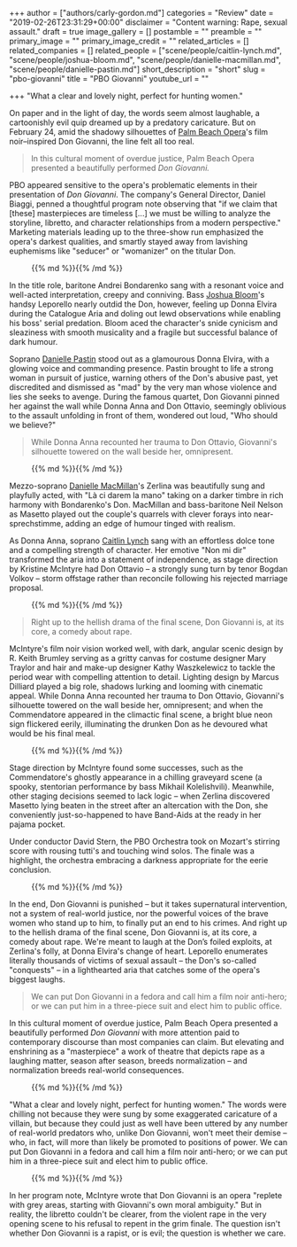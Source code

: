 +++
author = ["authors/carly-gordon.md"]
categories = "Review"
date = "2019-02-26T23:31:29+00:00"
disclaimer = "Content warning: Rape, sexual assault."
draft = true
image_gallery = []
postamble = ""
preamble = ""
primary_image = ""
primary_image_credit = ""
related_articles = []
related_companies = []
related_people = ["scene/people/caitlin-lynch.md", "scene/people/joshua-bloom.md", "scene/people/danielle-macmillan.md", "scene/people/danielle-pastin.md"]
short_description = "short"
slug = "pbo-giovanni"
title = "PBO Giovanni"
youtube_url = ""

+++
"What a clear and lovely night, perfect for hunting women."

On paper and in the light of day, the words seem almost laughable, a cartoonishly evil quip dreamed up by a predatory caricature. But on February 24, amid the shadowy silhouettes of [Palm Beach Opera](/scene/companies/palm-beach-opera/)'s film noir–inspired Don Giovanni, the line felt all too real.

> In this cultural moment of overdue justice, Palm Beach Opera presented a beautifully performed _Don Giovanni._

PBO appeared sensitive to the opera's problematic elements in their presentation of _Don Giovanni_. The company's General Director, Daniel Biaggi, penned a thoughtful program note observing that "if we claim that \[these\] masterpieces are timeless \[...\] we must be willing to analyze the storyline, libretto, and character relationships from a modern perspective." Marketing materials leading up to the three-show run emphasized the opera's darkest qualities, and smartly stayed away from lavishing euphemisms like "seducer" or "womanizer" on the titular Don.

<figure data-type="image">{{% md %}}{{% /md %}}

<figcaption></figcaption>

</figure>

In the title role, baritone Andrei Bondarenko sang with a resonant voice and well-acted interpretation, creepy and conniving. Bass [Joshua Bloom](/scene/companies/joshua-bloom/)'s handsy Leporello nearly outdid the Don, however, feeling up Donna Elvira during the Catalogue Aria and doling out lewd observations while enabling his boss' serial predation. Bloom aced the character's snide cynicism and sleaziness with smooth musicality and a fragile but successful balance of dark humour.

Soprano [Danielle Pastin](/scene/people/danielle-pastin/) stood out as a glamourous Donna Elvira, with a glowing voice and commanding presence. Pastin brought to life a strong woman in pursuit of justice, warning others of the Don's abusive past, yet discredited and dismissed as "mad" by the very man whose violence and lies she seeks to avenge. During the famous quartet, Don Giovanni pinned her against the wall while Donna Anna and Don Ottavio, seemingly oblivious to the assault unfolding in front of them, wondered out loud, "Who should we believe?"

> While Donna Anna recounted her trauma to Don Ottavio, Giovanni's silhouette towered on the wall beside her, omnipresent.

<figure data-type="image">{{% md %}}{{% /md %}}

<figcaption></figcaption>

</figure>

Mezzo-soprano [Danielle MacMillan](/spotlight-on-danielle-macmillan/)'s Zerlina was beautifully sung and playfully acted, with "Là ci darem la mano" taking on a darker timbre in rich harmony with Bondarenko's Don. MacMillan and bass-baritone Neil Nelson as Masetto played out the couple's quarrels with clever forays into near-sprechstimme, adding an edge of humour tinged with realism.

As Donna Anna, soprano [Caitlin Lynch](/scene/people/caitlin-lynch/) sang with an effortless dolce tone and a compelling strength of character. Her emotive "Non mi dir" transformed the aria into a statement of independence, as stage direction by Kristine McIntyre had Don Ottavio – a strongly sung turn by tenor Bogdan Volkov – storm offstage rather than reconcile following his rejected marriage proposal.

<figure data-type="image">{{% md %}}{{% /md %}}

<figcaption></figcaption>

</figure>

> Right up to the hellish drama of the final scene, Don Giovanni is, at its core, a comedy about rape.

McIntyre's film noir vision worked well, with dark, angular scenic design by R. Keith Brumley serving as a gritty canvas for costume designer Mary Traylor and hair and make-up designer Kathy Waszkelewicz to tackle the period wear with compelling attention to detail. Lighting design by Marcus Dilliard played a big role, shadows lurking and looming with cinematic appeal. While Donna Anna recounted her trauma to Don Ottavio, Giovanni's silhouette towered on the wall beside her, omnipresent; and when the Commendatore appeared in the climactic final scene, a bright blue neon sign flickered eerily, illuminating the drunken Don as he devoured what would be his final meal.

<figure data-type="image">{{% md %}}{{% /md %}}

<figcaption></figcaption>

</figure>

Stage direction by McIntyre found some successes, such as the Commendatore's ghostly appearance in a chilling graveyard scene (a spooky, stentorian performance by bass Mikhail Kolelishvili). Meanwhile, other staging decisions seemed to lack logic – when Zerlina discovered Masetto lying beaten in the street after an altercation with the Don, she conveniently just-so-happened to have Band-Aids at the ready in her pajama pocket.

Under conductor David Stern, the PBO Orchestra took on Mozart's stirring score with rousing tutti's and touching wind solos. The finale was a highlight, the orchestra embracing a darkness appropriate for the eerie conclusion.

<figure data-type="image">{{% md %}}{{% /md %}}

<figcaption></figcaption>

</figure>

In the end, Don Giovanni is punished – but it takes supernatural intervention, not a system of real-world justice, nor the powerful voices of the brave women who stand up to him, to finally put an end to his crimes. And right up to the hellish drama of the final scene, Don Giovanni is, at its core, a comedy about rape. We're meant to laugh at the Don’s foiled exploits, at Zerlina's folly, at Donna Elvira's change of heart. Leporello enumerates literally thousands of victims of sexual assault – the Don's so-called "conquests" – in a lighthearted aria that catches some of the opera's biggest laughs.

> We can put Don Giovanni in a fedora and call him a film noir anti-hero; or we can put him in a three-piece suit and elect him to public office.

In this cultural moment of overdue justice, Palm Beach Opera presented a beautifully performed _Don Giovanni_ with more attention paid to contemporary discourse than most companies can claim. But elevating and enshrining as a "masterpiece" a work of theatre that depicts rape as a laughing matter, season after season, breeds normalization – and normalization breeds real-world consequences.

<figure data-type="image">{{% md %}}{{% /md %}}

<figcaption></figcaption>

</figure>

"What a clear and lovely night, perfect for hunting women." The words were chilling not because they were sung by some exaggerated caricature of a villain, but because they could just as well have been uttered by any number of real-world predators who, unlike Don Giovanni, won't meet their demise – who, in fact, will more than likely be promoted to positions of power. We can put Don Giovanni in a fedora and call him a film noir anti-hero; or we can put him in a three-piece suit and elect him to public office.

<figure data-type="image">{{% md %}}{{% /md %}}

<figcaption></figcaption>

</figure>

In her program note, McIntyre wrote that Don Giovanni is an opera "replete with grey areas, starting with Giovanni's own moral ambiguity." But in reality, the libretto couldn't be clearer, from the violent rape in the very opening scene to his refusal to repent in the grim finale. The question isn't whether Don Giovanni is a rapist, or is evil; the question is whether we care.